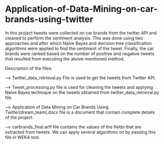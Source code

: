 # Application-of-Data-Mining-on-car-brands-using-twitter

In this project tweets were collected on car brands from the twitter API and cleaned to perform the sentiment analysis. This was done using two approaches and after which Naïve Bayes and decision tree classification algorithms were applied to find the sentiment of the tweet. Finally, the car brands were ranked based on the number of positive and negative tweets that resulted from executing the above-mentioned method.

Description of the files:

--> Twitter_data_retrieval.py File is used to get the tweets from Twitter API.

--> Tweet_processing.py file is used for cleaning the tweets and applying Naive Bayes technique on the tweets obtained from twitter_data_retrieval.py file.

--> Application of Data Mining on Car Brands Using Twitter(dream_team).docx file is a document that contain complete details of the project.

--> carbrands_final.arff file contains the values of the fields that are extracted from tweets. We can apply several algorithms on by passing this file in WEKA tool.
